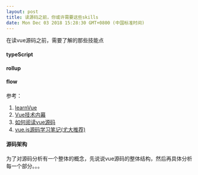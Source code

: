 ```yaml
---
layout: post
title: 读源码之前，你或许需要这些skills
date: Mon Dec 03 2018 15:28:30 GMT+0800 (中国标准时间)
---
```


在读vue源码之前，需要了解的那些技能点
#### typeScript

#### rollup

#### flow






参考：
1. [learnVue][learnVueUrl]
2. [Vue技术内幕][vueDesiginUrl]
3. [如何阅读vue源码][howToReadVueSourceCodeUrl]
4. [vue.js源码学习笔记(尤大推荐)][learnVueBookNodeUrl]

#### 源码架构
为了对源码分析有一个整体的概念，先说说vue源码的整体结构，然后再具体分析每一个部分。。。



[vueDesiginUrl]: http://hcysun.me/vue-design/
[learnVueUrl]: https://github.com/answershuto/learnVue
[howToReadVueSourceCodeUrl]: https://www.zhihu.com/question/36986850
[learnVueBookNodeUrl]: http://jiongks.name/blog/vue-code-review/